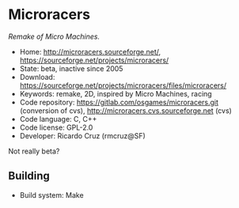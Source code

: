 # Microracers

_Remake of Micro Machines._

- Home: http://microracers.sourceforge.net/, https://sourceforge.net/projects/microracers/
- State: beta, inactive since 2005
- Download: https://sourceforge.net/projects/microracers/files/microracers/
- Keywords: remake, 2D, inspired by Micro Machines, racing
- Code repository: https://gitlab.com/osgames/microracers.git (conversion of cvs), http://microracers.cvs.sourceforge.net (cvs)
- Code language: C, C++
- Code license: GPL-2.0
- Developer: Ricardo Cruz (rmcruz@SF)

Not really beta?

## Building

- Build system: Make
